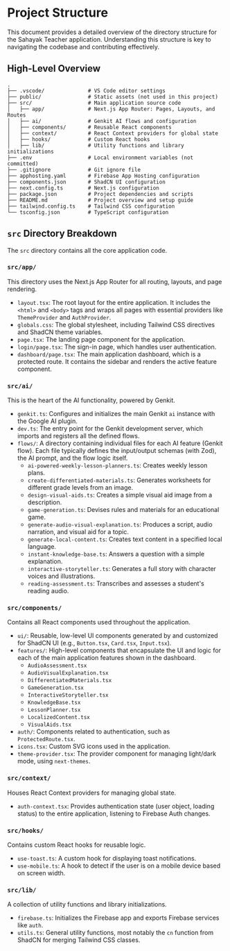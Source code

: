 # Project Structure

This document provides a detailed overview of the directory structure for the Sahayak Teacher application. Understanding this structure is key to navigating the codebase and contributing effectively.

## High-Level Overview

```
.
├── .vscode/              # VS Code editor settings
├── public/               # Static assets (not used in this project)
├── src/                  # Main application source code
│   ├── app/              # Next.js App Router: Pages, Layouts, and Routes
│   ├── ai/               # Genkit AI flows and configuration
│   ├── components/       # Reusable React components
│   ├── context/          # React Context providers for global state
│   ├── hooks/            # Custom React hooks
│   ├── lib/              # Utility functions and library initializations
├── .env                  # Local environment variables (not committed)
├── .gitignore            # Git ignore file
├── apphosting.yaml       # Firebase App Hosting configuration
├── components.json       # ShadCN UI configuration
├── next.config.ts        # Next.js configuration
├── package.json          # Project dependencies and scripts
├── README.md             # Project overview and setup guide
├── tailwind.config.ts    # Tailwind CSS configuration
└── tsconfig.json         # TypeScript configuration
```

## `src` Directory Breakdown

The `src` directory contains all the core application code.

### `src/app/`

This directory uses the Next.js App Router for all routing, layouts, and page rendering.

-   `layout.tsx`: The root layout for the entire application. It includes the `<html>` and `<body>` tags and wraps all pages with essential providers like `ThemeProvider` and `AuthProvider`.
-   `globals.css`: The global stylesheet, including Tailwind CSS directives and ShadCN theme variables.
-   `page.tsx`: The landing page component for the application.
-   `login/page.tsx`: The sign-in page, which handles user authentication.
-   `dashboard/page.tsx`: The main application dashboard, which is a protected route. It contains the sidebar and renders the active feature component.

### `src/ai/`

This is the heart of the AI functionality, powered by Genkit.

-   `genkit.ts`: Configures and initializes the main Genkit `ai` instance with the Google AI plugin.
-   `dev.ts`: The entry point for the Genkit development server, which imports and registers all the defined flows.
-   `flows/`: A directory containing individual files for each AI feature (Genkit flow). Each file typically defines the input/output schemas (with Zod), the AI prompt, and the flow logic itself.
    -   `ai-powered-weekly-lesson-planners.ts`: Creates weekly lesson plans.
    -   `create-differentiated-materials.ts`: Generates worksheets for different grade levels from an image.
    -   `design-visual-aids.ts`: Creates a simple visual aid image from a description.
    -   `game-generation.ts`: Devises rules and materials for an educational game.
    -   `generate-audio-visual-explanation.ts`: Produces a script, audio narration, and visual aid for a topic.
    -   `generate-local-content.ts`: Creates text content in a specified local language.
    -   `instant-knowledge-base.ts`: Answers a question with a simple explanation.
    -   `interactive-storyteller.ts`: Generates a full story with character voices and illustrations.
    -   `reading-assessment.ts`: Transcribes and assesses a student's reading audio.

### `src/components/`

Contains all React components used throughout the application.

-   `ui/`: Reusable, low-level UI components generated by and customized for ShadCN UI (e.g., `Button.tsx`, `Card.tsx`, `Input.tsx`).
-   `features/`: High-level components that encapsulate the UI and logic for each of the main application features shown in the dashboard.
    -   `AudioAssessment.tsx`
    -   `AudioVisualExplanation.tsx`
    -   `DifferentiatedMaterials.tsx`
    -   `GameGeneration.tsx`
    -   `InteractiveStoryteller.tsx`
    -   `KnowledgeBase.tsx`
    -   `LessonPlanner.tsx`
    -   `LocalizedContent.tsx`
    -   `VisualAids.tsx`
-   `auth/`: Components related to authentication, such as `ProtectedRoute.tsx`.
-   `icons.tsx`: Custom SVG icons used in the application.
-   `theme-provider.tsx`: The provider component for managing light/dark mode, using `next-themes`.

### `src/context/`

Houses React Context providers for managing global state.

-   `auth-context.tsx`: Provides authentication state (user object, loading status) to the entire application, listening to Firebase Auth changes.

### `src/hooks/`

Contains custom React hooks for reusable logic.

-   `use-toast.ts`: A custom hook for displaying toast notifications.
-   `use-mobile.ts`: A hook to detect if the user is on a mobile device based on screen width.

### `src/lib/`

A collection of utility functions and library initializations.

-   `firebase.ts`: Initializes the Firebase app and exports Firebase services like `auth`.
-   `utils.ts`: General utility functions, most notably the `cn` function from ShadCN for merging Tailwind CSS classes.
